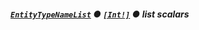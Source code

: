 ##### [`EntityTypeNameList`](#) ● [`[Int!]`](docs/graphql/scalars/int) ● <span class="badge badge--secondary">list</span> <span class="badge badge--secondary">scalars</span>
> 
> 